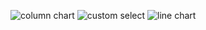 ![column chart](https://github.com/1lhan/templates/assets/98101371/c1fb9d99-3765-4879-85f0-2e50a53931a4)
![custom select](https://github.com/1lhan/templates/assets/98101371/e1f78fe6-ee43-405e-a2c8-eaaab04177a7)
![line chart](https://github.com/1lhan/templates/assets/98101371/3507e2d6-1d1f-47ad-99ea-8ad31d73c8ca)
